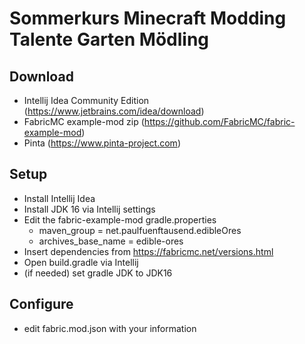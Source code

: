 # Sommerkurs Minecraft Modding Talente Garten Mödling

## Download

- Intellij Idea Community Edition (https://www.jetbrains.com/idea/download)
- FabricMC example-mod zip (https://github.com/FabricMC/fabric-example-mod)
- Pinta (https://www.pinta-project.com)

## Setup

- Install Intellij Idea
- Install JDK 16 via Intellij settings
- Edit the fabric-example-mod gradle.properties
    - maven_group = net.paulfuenftausend.edibleOres 
    - archives_base_name = edible-ores
- Insert dependencies from https://fabricmc.net/versions.html
- Open build.gradle via Intellij
- (if needed) set gradle JDK to JDK16

## Configure

- edit fabric.mod.json with your information


